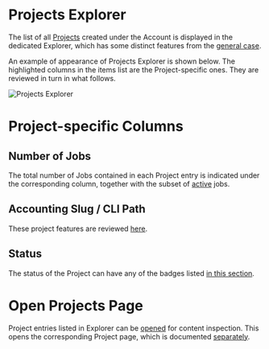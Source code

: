 # Projects Explorer

The list of all [Projects](../projects.md) created under the Account is displayed in the dedicated Explorer, which has some distinct features from the [general case](/entities-general/ui/explorer.md).

An example of appearance of Projects Explorer is shown below. The highlighted columns in the items list are the Project-specific ones. They are reviewed in turn in what follows.

![Projects Explorer](/images/projects-explorer.png "Projects Explorer")

# Project-specific Columns

## Number of Jobs

The total number of Jobs contained in each Project entry is indicated under the corresponding column, together with the subset of [active](../status.md) jobs. 

## Accounting Slug / CLI Path

These project features are reviewed [here](../projects.md#slug).
	
## Status

The status of the Project can have any of the badges listed [in this section](../projects.md#status).

# Open Projects Page

Project entries listed in Explorer can be [opened](/entities-general/actions/open-edit.md) for content inspection. This opens the corresponding Project page, which is documented [separately](projects-page.md).

